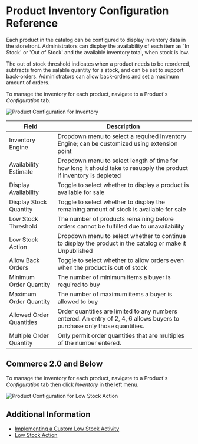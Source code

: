# Product Inventory Configuration Reference

Each product in the catalog can be configured to display inventory data in the storefront. Administrators can display the availability of each item as 'In Stock' or 'Out of Stock' and the available inventory total, when stock is low.

The out of stock threshold indicates when a product needs to be reordered, subtracts from the salable quantity for a stock, and can be set to support back-orders. Administrators can allow back-orders and set a maximum amount of orders.

To manage the inventory for each product, navigate to a Product's _Configuration_ tab.

![Product Configuration for Inventory](./product-inventory-configuration-reference/images/02.png)

| Field | Description |
| --- | --- |
| Inventory Engine | Dropdown menu to select a required Inventory Engine; can be customized using extension point |
| Availability Estimate | Dropdown menu to select length of time for how long it should take to resupply the product if inventory is depleted |
| Display Availability | Toggle to select whether to display a product is available for sale |
| Display Stock Quantity | Toggle to select whether to display the remaining amount of stock is available for sale |
| Low Stock Threshold | The number of products remaining before orders cannot be fulfilled due to unavailability |
| Low Stock Action | Dropdown menu to select whether to continue to display the product in the catalog or make it Unpublished |
| Allow Back Orders | Toggle to select whether to allow orders even when the product is out of stock |
| Minimum Order Quantity | The number of minimum items a buyer is required to buy |
| Maximum Order Quantity | The number of maximum items a buyer is allowed to buy |
| Allowed Order Quantities |  Order quantities are limited to any numbers entered. An entry of 2, 4, 6 allows buyers to purchase only those quantities. |
| Multiple Order Quantity | Only permit order quantities that are multiples of the number entered. |

## Commerce 2.0 and Below

To manage the inventory for each product, navigate to a Product's _Configuration_ tab then click _Inventory_ in the left menu.

![Product Configuration for Low Stock Action](./product-inventory-configuration-reference/images/01.png "Product Configuration for Low Stock Action")

## Additional Information

* [Implementing a Custom Low Stock Activity](../../developer-guide/implementing-a-custom-low-stock-activity.md)
* [Low Stock Action](./low-stock-action.md)
